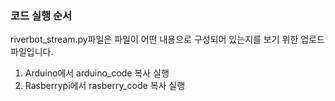 ### 코드 실행 순서

riverbot_stream.py파일은 파일이 어떤 내용으로 구성되어 있는지를 보기 위한 업로드 파일입니다.

1. Arduino에서 arduino_code 복사 실행
2. Rasberrypi에서 rasberry_code 복사 실행
   
